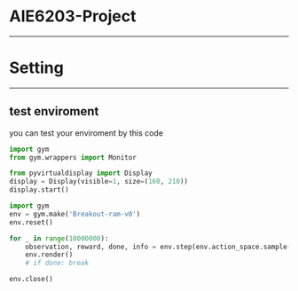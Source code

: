 # AIE6203-Project
---

# Setting
---
## test enviroment
you can test your enviroment by this code
```python
import gym
from gym.wrappers import Monitor

from pyvirtualdisplay import Display
display = Display(visible=1, size=(160, 210))
display.start()

import gym
env = gym.make('Breakout-ram-v0')
env.reset()

for _ in range(10000000):
    observation, reward, done, info = env.step(env.action_space.sample())
    env.render()
    # if done: break

env.close()
```
